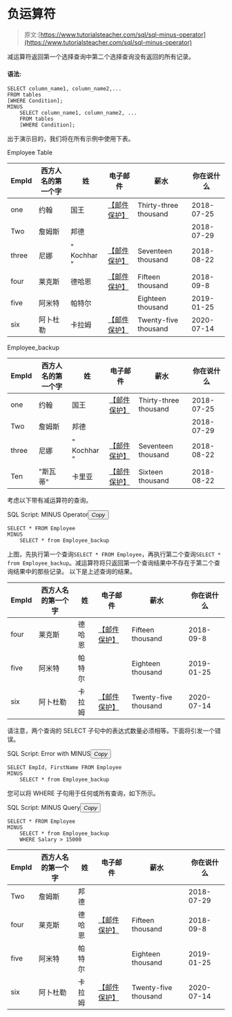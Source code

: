 # 负运算符

> 原文:[https://www.tutorialsteacher.com/sql/sql-minus-operator](https://www.tutorialsteacher.com/sql/sql-minus-operator)

减运算符返回第一个选择查询中第二个选择查询没有返回的所有记录。

#### 语法:

```
SELECT column_name1, column_name2,...
FROM tables
[WHERE Condition];
MINUS
    SELECT column_name1, column_name2, ...
    FROM tables
    [WHERE Condition]; 
```

出于演示目的，我们将在所有示例中使用下表。

Employee Table

| EmpId | 西方人名的第一个字 | 姓 | 电子邮件 | 薪水 | 你在说什么 |
| --- | --- | --- | --- | --- | --- |
| one | 约翰 | 国王 | [【邮件保护】](/cdn-cgi/l/email-protection) | Thirty-three thousand | 2018-07-25 |
| Two | 詹姆斯 | 邦德 |  |  | 2018-07-29 |
| three | 尼娜 | " Kochhar " | [【邮件保护】](/cdn-cgi/l/email-protection) | Seventeen thousand | 2018-08-22 |
| four | 莱克斯 | 德哈恩 | [【邮件保护】](/cdn-cgi/l/email-protection) | Fifteen thousand | 2018-09-8 |
| five | 阿米特 | 帕特尔 |  | Eighteen thousand | 2019-01-25 |
| six | 阿卜杜勒 | 卡拉姆 | [【邮件保护】](/cdn-cgi/l/email-protection) | Twenty-five thousand | 2020-07-14 |

Employee_backup

| EmpId | 西方人名的第一个字 | 姓 | 电子邮件 | 薪水 | 你在说什么 |
| --- | --- | --- | --- | --- | --- |
| one | 约翰 | 国王 | [【邮件保护】](/cdn-cgi/l/email-protection) | Thirty-three thousand | 2018-07-25 |
| Two | 詹姆斯 | 邦德 |  |  | 2018-07-29 |
| three | 尼娜 | " Kochhar " | [【邮件保护】](/cdn-cgi/l/email-protection) | Seventeen thousand | 2018-08-22 |
| Ten | "斯瓦蒂" | 卡里亚 | [【邮件保护】](/cdn-cgi/l/email-protection) | Sixteen thousand | 2018-08-22 |

考虑以下带有减运算符的查询。

SQL Script: MINUS Operator<button class="copy-btn pull-right" title="Copy example code">*Copy*</button> 

```
SELECT * FROM Employee
MINUS
    SELECT * from Employee_backup 
```

上图，先执行第一个查询`SELECT * FROM Employee`，再执行第二个查询`SELECT * from Employee_backup`。减运算符将只返回第一个查询结果中不存在于第二个查询结果中的那些记录。 以下是上述查询的结果。

| EmpId | 西方人名的第一个字 | 姓 | 电子邮件 | 薪水 | 你在说什么 |
| --- | --- | --- | --- | --- | --- |
| four | 莱克斯 | 德哈恩 | [【邮件保护】](/cdn-cgi/l/email-protection) | Fifteen thousand | 2018-09-8 |
| five | 阿米特 | 帕特尔 |  | Eighteen thousand | 2019-01-25 |
| six | 阿卜杜勒 | 卡拉姆 | [【邮件保护】](/cdn-cgi/l/email-protection) | Twenty-five thousand | 2020-07-14 |

请注意，两个查询的 SELECT 子句中的表达式数量必须相等。下面将引发一个错误。

SQL Script: Error with MINUS<button class="copy-btn pull-right" title="Copy example code">*Copy*</button> 

```
SELECT EmpId, FirstName FROM Employee
MINUS
    SELECT * from Employee_backup 
```

您可以将 WHERE 子句用于任何或所有查询，如下所示。

SQL Script: MINUS Query<button class="copy-btn pull-right" title="Copy example code">*Copy*</button> 

```
SELECT * FROM Employee
MINUS
    SELECT * from Employee_backup
    WHERE Salary > 15000 
```

| EmpId | 西方人名的第一个字 | 姓 | 电子邮件 | 薪水 | 你在说什么 |
| --- | --- | --- | --- | --- | --- |
| Two | 詹姆斯 | 邦德 |  |  | 2018-07-29 |
| four | 莱克斯 | 德哈恩 | [【邮件保护】](/cdn-cgi/l/email-protection) | Fifteen thousand | 2018-09-8 |
| five | 阿米特 | 帕特尔 |  | Eighteen thousand | 2019-01-25 |
| six | 阿卜杜勒 | 卡拉姆 | [【邮件保护】](/cdn-cgi/l/email-protection) | Twenty-five thousand | 2020-07-14 |***
